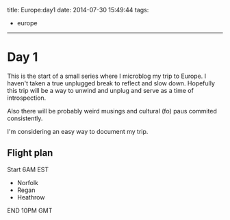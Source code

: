 title: Europe:day1
date: 2014-07-30 15:49:44
tags:
- europe
---

Day 1
====
This is the start of a small series where I microblog my trip to Europe. I haven't taken a true unplugged break to reflect and slow down. Hopefully this trip will be a way to unwind and unplug and serve as a time of introspection.

Also there will be probably weird musings and cultural (fo) paus commited consistently.

I'm considering an easy way to document my trip.


Flight plan
---
Start 6AM EST
- Norfolk
- Regan
- Heathrow

END 10PM GMT

